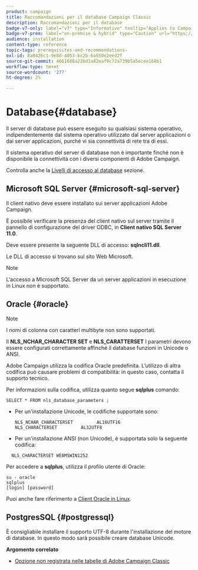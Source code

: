 ```yaml
---
product: campaign
title: Raccomandazioni per il database Campaign Classic
description: Raccomandazioni per il database
badge-v7-only: label="v7" type="Informative" tooltip="Applies to Campaign Classic v7 only"
badge-v7-prem: label="on-premise & hybrid" type="Caution" url="https://experienceleague.adobe.com/docs/campaign-classic/using/installing-campaign-classic/architecture-and-hosting-models/hosting-models-lp/hosting-models.html" tooltip="Applies to on-premise and hybrid deployments only"
audience: installation
content-type: reference
topic-tags: prerequisites-and-recommendations-
exl-id: 8a0426c1-9e8d-4053-bc2b-6a550e2eed2f
source-git-commit: 4661688a22bd1a82eaf9c72a739b5a5ecee168b1
workflow-type: tm+mt
source-wordcount: '277'
ht-degree: 2%

---
```


# Database{#database}



Il server di database può essere eseguito su qualsiasi sistema operativo, indipendentemente dal sistema operativo utilizzato dal server applicazioni o dai server applicazioni, purché vi sia connettività di rete tra di essi.

Il sistema operativo del server di database non è importante finché non è disponibile la connettività con i diversi componenti di Adobe Campaign.

Controlla anche la [Livelli di accesso al database](../../installation/using/prerequisites-of-campaign-installation-in-linux.md#database-access-layers) sezione.

## Microsoft SQL Server {#microsoft-sql-server}

Il client nativo deve essere installato sui server applicazioni Adobe Campaign.

È possibile verificare la presenza del client nativo sul server tramite il pannello di configurazione del driver ODBC, in **Client nativo SQL Server 11.0**.

Deve essere presente la seguente DLL di accesso: **sqlncli11.dll**.

Le DLL di accesso si trovano sul sito Web Microsoft.

>[!NOTE]
>
>L&#39;accesso a Microsoft SQL Server da un server applicazioni in esecuzione in Linux non è supportato.

##  Oracle {#oracle}

>[!NOTE]
>
>I nomi di colonna con caratteri multibyte non sono supportati.

Il **NLS_NCHAR_CHARACTER SET** e **NLS_CARATTERSET** I parametri devono essere configurati correttamente affinché il database funzioni in Unicode o ANSI.

Adobe Campaign utilizza la codifica Oracle predefinita. L’utilizzo di altra codifica può causare problemi di compatibilità: in questo caso, contatta il supporto tecnico.

Per informazioni sulla codifica, utilizza quanto segue **sqlplus** comando:

```
SELECT * FROM nls_database_parameters ;
```

* Per un&#39;installazione Unicode, le codifiche supportate sono:

   ```
   NLS_NCHAR_CHARACTERSET         AL16UTF16
   NLS_CHARACTERSET         AL32UTF8
   ```

* Per un&#39;installazione ANSI (non Unicode), è supportata solo la seguente codifica:

```
  NLS_CHARACTERSET WE8MSWIN1252
```

Per accedere a **sqlplus**, utilizza il profilo utente di Oracle:

```
su - oracle 
sqlplus 
[login] [password]
```

Puoi anche fare riferimento a [Client Oracle in Linux](../../installation/using/installing-packages-with-linux.md#oracle-client-in-linux).

## PostgresSQL {#postgressql}

È consigliabile installare il supporto UTF-8 durante l&#39;installazione del motore di database. In questo modo sarà possibile creare database Unicode.

**Argomento correlato**

* [Opzione non registrata nelle tabelle di Adobe Campaign Classic](https://helpx.adobe.com/campaign/kb/unlogged-tables-classic.html)
